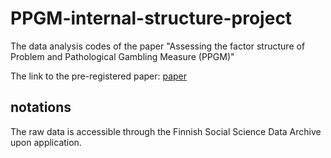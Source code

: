 # PPGM-internal-structure-project
The data analysis codes of the paper "Assessing the factor structure of Problem and Pathological Gambling Measure (PPGM)"

The link to the pre-registered paper: [paper](https://osf.io/xrkvt/)

## notations
The raw data is accessible through the Finnish Social Science Data Archive upon application. 
